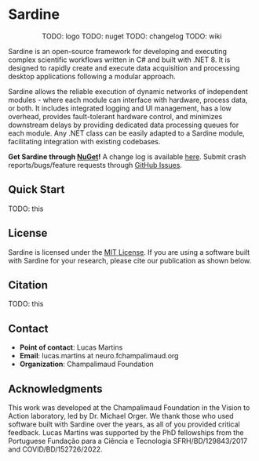 # Sardine
<div align="center">
TODO: logo
TODO: nuget
TODO: changelog
TODO: wiki
</div>

Sardine is an open-source framework for developing and executing complex scientific workflows written in C# and built with .NET 8.
It is designed to rapidly create and execute data acquisition and processing desktop applications following a modular approach. 

Sardine allows the reliable execution of dynamic networks of independent modules - where each module can interface with hardware, process data, or both.
It includes integrated logging and UI management, has a low overhead, provides fault-tolerant hardware control, and minimizes downstream delays by
providing dedicated data processing queues for each module. Any .NET class can be easily adapted to a Sardine module, facilitating integration with existing codebases.

**Get Sardine through [NuGet](nugetLink)!**
A change log is available [here](CHANGELOG.md).
Submit crash reports/bugs/feature requests through [GitHub Issues](https://github.com/orger-lab/sardine/issues).

## Quick Start
TODO: this

## License
Sardine is licensed under the [MIT License](LICENSE.md). If you are using a software built with Sardine for your research, please cite our publication as shown below.

## Citation
TODO: this

## Contact
- **Point of contact**: Lucas Martins
- **Email**: lucas.martins at neuro.fchampalimaud.org
- **Organization**: Champalimaud Foundation

## Acknowledgments
This work was developed at the Champalimaud Foundation in the Vision to Action laboratory, led by Dr. Michael Orger.
We thank those who used software built with Sardine over the years, as all of you provided critical feedback.
Lucas Martins was supported by the PhD fellowships from the Portuguese Fundação para a Ciência e Tecnologia SFRH/BD/129843/2017 and COVID/BD/152726/2022.
